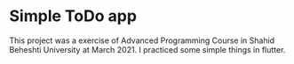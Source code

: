 # Simple ToDo app

This project was a exercise of Advanced Programming Course in Shahid Beheshti University at March 2021. I practiced some simple things in flutter.



